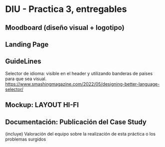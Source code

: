# DIU - Practica 3, entregables

## Moodboard (diseño visual + logotipo)   


## Landing Page

## GuideLines
Selector de idioma: visible en el header y utilizando banderas de países para que sea visual.
https://www.smashingmagazine.com/2022/05/designing-better-language-selector/

## Mockup: LAYOUT HI-FI


## Documentación: Publicación del Case Study


(incluye) Valoración del equipo sobre la realización de esta práctica o los problemas surgidos
 
